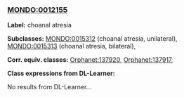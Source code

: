 
### [MONDO:0012155](http://purl.obolibrary.org/obo/MONDO_0012155)
**Label:** choanal atresia

**Subclasses:** [MONDO:0015312](http://purl.obolibrary.org/obo/MONDO_0015312) (choanal atresia, unilateral), [MONDO:0015313](http://purl.obolibrary.org/obo/MONDO_0015313) (choanal atresia, bilateral), 

**Corr. equiv. classes:** [Orphanet:137920](http://www.orpha.net/ORDO/Orphanet_137920), [Orphanet:137917](http://www.orpha.net/ORDO/Orphanet_137917), 

**Class expressions from DL-Learner:**

No results from DL-Learner...



